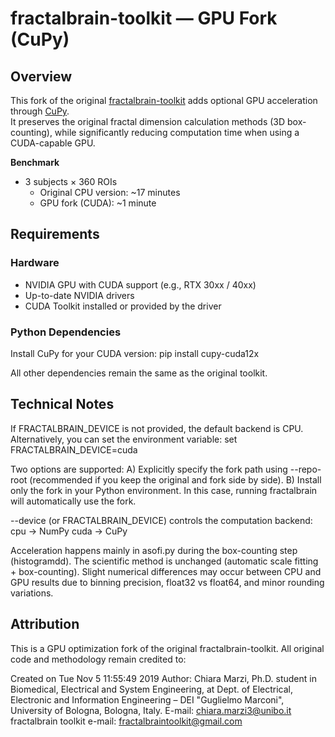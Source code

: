 # fractalbrain-toolkit — GPU Fork (CuPy)

## Overview
This fork of the original [fractalbrain-toolkit](https://github.com/chiaramarzi/fractalbrain-toolkit) adds optional GPU acceleration through [CuPy](https://cupy.dev/).  
It preserves the original fractal dimension calculation methods (3D box-counting), while significantly reducing computation time when using a CUDA-capable GPU.

**Benchmark**  
- 3 subjects × 360 ROIs  
  - Original CPU version: ~17 minutes  
  - GPU fork (CUDA): ~1 minute 


## Requirements

### Hardware
- NVIDIA GPU with CUDA support (e.g., RTX 30xx / 40xx)
- Up-to-date NVIDIA drivers
- CUDA Toolkit installed or provided by the driver

### Python Dependencies
Install CuPy for your CUDA version:
pip install cupy-cuda12x

All other dependencies remain the same as the original toolkit.


## Technical Notes
If FRACTALBRAIN_DEVICE is not provided, the default backend is CPU.
Alternatively, you can set the environment variable: set FRACTALBRAIN_DEVICE=cuda

Two options are supported:
  A) Explicitly specify the fork path using --repo-root (recommended if you keep the original and fork side by side).
  B) Install only the fork in your Python environment. In this case, running fractalbrain will automatically use the fork.

--device (or FRACTALBRAIN_DEVICE) controls the computation backend:
cpu → NumPy
cuda → CuPy

Acceleration happens mainly in asofi.py during the box-counting step (histogramdd).
The scientific method is unchanged (automatic scale fitting + box-counting).
Slight numerical differences may occur between CPU and GPU results due to binning precision, float32 vs float64, and minor rounding variations.


## Attribution
This is a GPU optimization fork of the original fractalbrain-toolkit.
All original code and methodology remain credited to:

Created on Tue Nov 5 11:55:49 2019
Author: Chiara Marzi, Ph.D. student in Biomedical, Electrical and System Engineering,
at Dept. of Electrical, Electronic and Information Engineering – DEI "Guglielmo Marconi",
University of Bologna, Bologna, Italy.
E-mail: chiara.marzi3@unibo.it
fractalbrain toolkit e-mail: fractalbraintoolkit@gmail.com
